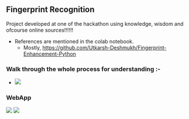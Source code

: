 ## Fingerprint Recognition
Project developed at one of the hackathon using knowledge, wisdom and ofcourse online sources!!!!!!


- References are mentioned in the colab notebook.
  - Mostly, https://github.com/Utkarsh-Deshmukh/Fingerprint-Enhancement-Python

### Walk through the whole process for understanding :-
  - [![](https://miro.medium.com/max/776/1*Eb4YFMdn8LJhxjJCuykiLg.png)](https://colab.research.google.com/drive/1vl_-l4S6XmtaTajS7MSH31UHCdkxLMic?usp=sharing)
  
### WebApp
![](https://raw.githubusercontent.com/vasantvohra/Fingerprint_Recognition/master/FI1.jpeg)
![](https://raw.githubusercontent.com/vasantvohra/Fingerprint_Recognition/master/FI2.jpeg)
